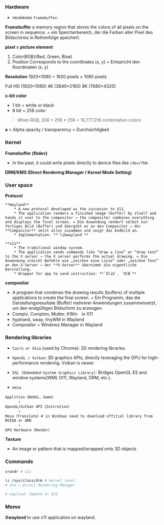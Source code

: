 
### Hardware

* receieves `framebuffer`.

**Framebuffer**
a memory region that stores the colors of all pixels on the screen in sequence. = ein Speicherbereich, der die Farben aller Pixel des Bildschirms in Reihenfolge speichert.

**pixel = picture element**
1. Color(RGB)(Red, Green, Blue)
2. Position
Corresponds to the coordinates (x, y) = Entspricht den Koordinaten (x, y)

**Resolution**
1920×1080 = 1920 pixels × 1080 pixels 

Full HD (1920×1080)
4K (3840×2160)
8K (7680×4320)

**x-bit color**

* 1 bit = white or black
* 8 bit = 256 color
> When RGB, 256 * 256 * 256 = 16,777,216 combination colors

**a**
= Alpha
opacity / transparency = Durchsichtigkeit

### Kernel


**Framebuffer (fbdev)**

* In the past, it could write pixels directly to device files like `/dev/fb0`.


**DRM/KMS (Direct Rendering Manager / Kernel Mode Setting)**

### User space

**Protocol**

    **Wayland**
        * A new protocol developed as the successor to X11.
        * The application renders a finished image (buffer) by itself and hands it over to the compositor → the compositor combines everything and displays the final screen. = Die Anwendung rendert selbst ein fertiges Bild (Buffer) und übergibt es an den Compositor → der **Compositor** setzt alles zusammen und zeigt das Endbild an.
        * Implementation: **`libwayland`**

    **x11**
        * The traditional window system.
        * The application sends commands like “draw a line” or “draw text” to the X server → the X server performs the actual drawing. = Die Anwendung schickt Befehle wie „zeichne eine Linie“ oder „zeichne Text“ an den X-Server → der **X-Server** übernimmt die eigentliche Darstellung.
        * Wrapper for app to send instruction: **`Xlib`, `XCB`**

**compositor**
* A program that combines the drawing results (buffers) of multiple applications to create the final screen. = Ein Programm, das die Darstellungsresultate (Buffer) mehrerer Anwendungen zusammensetzt, um den endgültigen Bildschirm zu erzeugen.
* Compiz, Compton, Mutter, KWin　in X11
* hyplrand, sway, tinyWM in Wayland
* Compositor = Windows Manager in Wayland

### Rendering libraries

* `Cairo or Skia` (used by Chrome): 2D rendering libraries.

* `OpenGL / Vulkan`: 3D graphics APIs, directly leveraging the GPU for high-performance rendering. Vulkan is newer.

* `EGL (Embedded-System Graphics Library)`: Bridges OpenGL ES and window systems(WM) (X11, Wayland, DRM, etc.).

* `mesa`
```
Applition（WebGL、Game）
      ↓
OpenGL/Vulkan API（Instrution）
      ↓
Mesa（Translate）# in Windows need to download offitial library from NVIDA or AMD 
      ↓
GPU Hardware（Render）
```

**Texture**
* An image or pattern that is mapped/wrapped onto 3D objects

### Commands

```bash
xrandr # x11

ls /sys/class/drm # kernel level
# drm = Direct Rendering Manager

# wayland: depend on GUI
```

### Memo

**Xwayland**
    to use x11 application on wayland.
